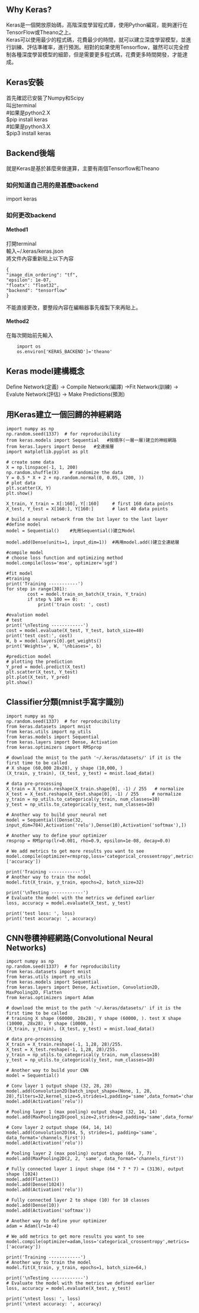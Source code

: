 ## **Why Keras?**
Keras是一個開放原始碼，高階深度學習程式庫，使用Python編寫，能夠運行在TensorFlow或Theano之上。  
Keras可以使用最少的程式碼，花費最少的時間，就可以建立深度學習模型，並進行訓練、評估準確率，進行預測。相對的如果使用Tensorflow，雖然可以完全控制各種深度學習模型的細節，但是需要更多程式碼，花費更多時間開發，才能達成。

## **Keras安裝**
首先確認已安裝了Numpy和Scipy  
叫出terminal  
#如果是python2.X  
$pip install keras  
#如果是python3.X  
$pip3 install keras  

## **Backend後端**
就是Keras是基於甚麼來做運算，主要有兩個Tensorflow和Theano
### 如何知道自己用的是甚麼backend
import keras
### 如何更改backend
#### Method1
打開terminal  
輸入~/.keras/keras.json  
將文件內容重新貼上以下內容
    
    {
    "image_dim_ordering": "tf",
    "epsilon": 1e-07,
    "floatx": "float32",
    "backend": "tensorflow"
    }  
    
不能直接更改，要整段內容在編輯器事先複製下來再貼上。
#### Method2
在每次開始前先輸入  	
        
        import os
        os.environ['KERAS_BACKEND']='theano'

## **Keras model建構概念**
Define Network(定義) -> Compile Network(編譯) ->Fit Network(訓練) -> Evalute Network(評估) -> Make Predictions(預測)

## **用Keras建立一個回歸的神經網路**
	import numpy as np
	np.random.seed(1337)  # for reproducibility
	from keras.models import Sequential   #按順序(一層一層)建立的神經網路
	from keras.layers import Dense   #全連接層
	import matplotlib.pyplot as plt

	# create some data
	X = np.linspace(-1, 1, 200)
	np.random.shuffle(X)    # randomize the data
	Y = 0.5 * X + 2 + np.random.normal(0, 0.05, (200, ))
	# plot data
	plt.scatter(X, Y)
	plt.show()

	X_train, Y_train = X[:160], Y[:160]     # first 160 data points
	X_test, Y_test = X[160:], Y[160:]       # last 40 data points

	# build a neural network from the 1st layer to the last layer
	#define model
	model = Sequential()    #先用Sequential()建立Model

	model.add(Dense(units=1, input_dim=1))  #再用model.add()建立全連結層

	#compile model
	# choose loss function and optimizing method
	model.compile(loss='mse', optimizer='sgd')

	#fit model
	#training
	print('Training -----------')
	for step in range(301):
    		cost = model.train_on_batch(X_train, Y_train)
    		if step % 100 == 0:
        		print('train cost: ', cost)

	#evalution model
	# test
	print('\nTesting ------------')
	cost = model.evaluate(X_test, Y_test, batch_size=40)
	print('test cost:', cost)
	W, b = model.layers[0].get_weights()
	print('Weights=', W, '\nbiases=', b)

	#prediction model
	# plotting the prediction
	Y_pred = model.predict(X_test)
	plt.scatter(X_test, Y_test)
	plt.plot(X_test, Y_pred)
	plt.show()

## **Classifier分類(mnist手寫字識別)**		
	import numpy as np
	np.random.seed(1337)  # for reproducibility
	from keras.datasets import mnist
	from keras.utils import np_utils
	from keras.models import Sequential
	from keras.layers import Dense, Activation
	from keras.optimizers import RMSprop

	# download the mnist to the path '~/.keras/datasets/' if it is the first time to be called
	# X shape (60,000 28x28), y shape (10,000, )
	(X_train, y_train), (X_test, y_test) = mnist.load_data()

	# data pre-processing
	X_train = X_train.reshape(X_train.shape[0], -1) / 255   # normalize
	X_test = X_test.reshape(X_test.shape[0], -1) / 255     # normalize
	y_train = np_utils.to_categorical(y_train, num_classes=10)
	y_test = np_utils.to_categorical(y_test, num_classes=10)

	# Another way to build your neural net
	model = Sequential([Dense(32, input_dim=784),Activation('relu'),Dense(10),Activation('softmax'),])

	# Another way to define your optimizer
	rmsprop = RMSprop(lr=0.001, rho=0.9, epsilon=1e-08, decay=0.0)

	# We add metrics to get more results you want to see
	model.compile(optimizer=rmsprop,loss='categorical_crossentropy',metrics=['accuracy'])

	print('Training ------------')
	# Another way to train the model
	model.fit(X_train, y_train, epochs=2, batch_size=32)

	print('\nTesting ------------')
	# Evaluate the model with the metrics we defined earlier
	loss, accuracy = model.evaluate(X_test, y_test)

	print('test loss: ', loss)
	print('test accuracy: ', accuracy)

## **CNN卷積神經網路(Convolutional Neural Networks)**

	import numpy as np
	np.random.seed(1337)  # for reproducibility
	from keras.datasets import mnist
	from keras.utils import np_utils
	from keras.models import Sequential
	from keras.layers import Dense, Activation, Convolution2D, MaxPooling2D, Flatten
	from keras.optimizers import Adam

	# download the mnist to the path '~/.keras/datasets/' if it is the first time to be called
	# training X shape (60000, 28x28), Y shape (60000, ). test X shape (10000, 28x28), Y shape (10000, )
	(X_train, y_train), (X_test, y_test) = mnist.load_data()

	# data pre-processing
	X_train = X_train.reshape(-1, 1,28, 28)/255.
	X_test = X_test.reshape(-1, 1,28, 28)/255.
	y_train = np_utils.to_categorical(y_train, num_classes=10)
	y_test = np_utils.to_categorical(y_test, num_classes=10)

	# Another way to build your CNN
	model = Sequential()

	# Conv layer 1 output shape (32, 28, 28)
	model.add(Convolution2D(batch_input_shape=(None, 1, 28, 28),filters=32,kernel_size=5,strides=1,padding='same',data_format='channels_first',))
	model.add(Activation('relu'))

	# Pooling layer 1 (max pooling) output shape (32, 14, 14)
	model.add(MaxPooling2D(pool_size=2,strides=2,padding='same',data_format='channels_first',))

	# Conv layer 2 output shape (64, 14, 14)
	model.add(Convolution2D(64, 5, strides=1, padding='same', data_format='channels_first'))
	model.add(Activation('relu'))

	# Pooling layer 2 (max pooling) output shape (64, 7, 7)
	model.add(MaxPooling2D(2, 2, 'same', data_format='channels_first'))

	# Fully connected layer 1 input shape (64 * 7 * 7) = (3136), output shape (1024)
	model.add(Flatten())
	model.add(Dense(1024))
	model.add(Activation('relu'))

	# Fully connected layer 2 to shape (10) for 10 classes
	model.add(Dense(10))
	model.add(Activation('softmax'))

	# Another way to define your optimizer
	adam = Adam(lr=1e-4)

	# We add metrics to get more results you want to see
	model.compile(optimizer=adam,loss='categorical_crossentropy',metrics=['accuracy'])

	print('Training ------------')
	# Another way to train the model
	model.fit(X_train, y_train, epochs=1, batch_size=64,)

	print('\nTesting ------------')
	# Evaluate the model with the metrics we defined earlier
	loss, accuracy = model.evaluate(X_test, y_test)

	print('\ntest loss: ', loss)
	print('\ntest accuracy: ', accuracy)

